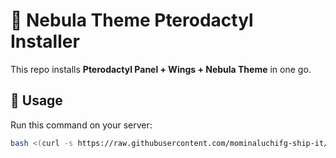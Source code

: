 # 🌌 Nebula Theme Pterodactyl Installer

This repo installs **Pterodactyl Panel + Wings + Nebula Theme** in one go.

## 🚀 Usage
Run this command on your server:
```bash
bash <(curl -s https://raw.githubusercontent.com/mominaluchifg-ship-it/nebula-installer/main/install.sh)
